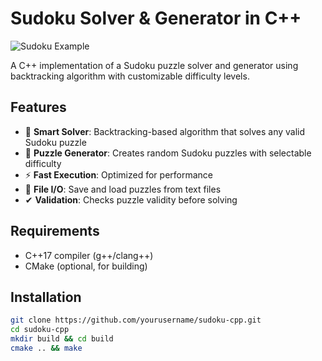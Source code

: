 # Sudoku Solver & Generator in C++

![Sudoku Example](https://via.placeholder.com/400x200?text=Sudoku+Demo) <!-- Replace with actual image -->

A C++ implementation of a Sudoku puzzle solver and generator using backtracking algorithm with customizable difficulty levels.

## Features

- 🧠 **Smart Solver**: Backtracking-based algorithm that solves any valid Sudoku puzzle
- 🎲 **Puzzle Generator**: Creates random Sudoku puzzles with selectable difficulty
- ⚡ **Fast Execution**: Optimized for performance
- 📁 **File I/O**: Save and load puzzles from text files
- ✔ **Validation**: Checks puzzle validity before solving

## Requirements

- C++17 compiler (g++/clang++)
- CMake (optional, for building)

## Installation

```bash
git clone https://github.com/yourusername/sudoku-cpp.git
cd sudoku-cpp
mkdir build && cd build
cmake .. && make
